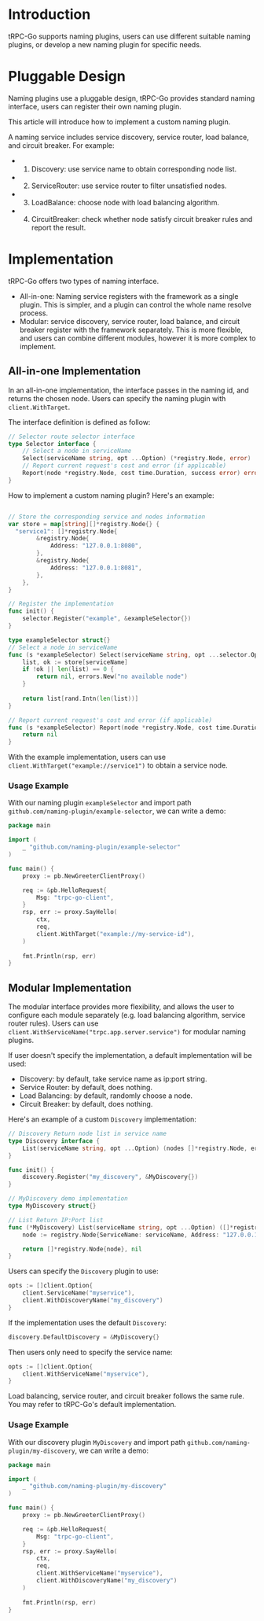 # Introduction
tRPC-Go supports naming plugins, users can use different suitable naming plugins, or develop a new naming plugin for specific needs.

# Pluggable Design
Naming plugins use a pluggable design, tRPC-Go provides standard naming interface, users can register their own naming plugin.

This article will introduce how to implement a custom naming plugin.

A naming service includes service discovery, service router, load balance, and circuit breaker. For example:
- 1. Discovery: use service name to obtain corresponding node list.
- 2. ServiceRouter: use service router to filter unsatisfied nodes.
- 3. LoadBalance: choose node with load balancing algorithm.
- 4. CircuitBreaker: check whether node satisfy circuit breaker rules and report the result.

# Implementation

tRPC-Go offers two types of naming interface.

- All-in-one: Naming service registers with the framework as a single plugin. This is simpler, and a plugin can control the whole name resolve process.
- Modular: service discovery, service router, load balance, and circuit breaker register with the framework separately. This is more flexible, and users can combine different modules, however it is more complex to implement.

## All-in-one Implementation
In an all-in-one implementation, the interface passes in the naming id, and returns the chosen node. Users can specify the naming plugin with `client.WithTarget`.

The interface definition is defined as follow:
```go
// Selector route selector interface
type Selector interface {
	// Select a node in serviceName
	Select(serviceName string, opt ...Option) (*registry.Node, error)
	// Report current request's cost and error (if applicable)
	Report(node *registry.Node, cost time.Duration, success error) error
}
```

How to implement a custom naming plugin? Here's an example:

```go

// Store the corresponding service and nodes information
var store = map[string][]*registry.Node{} {
  "service1": []*registry.Node{
    	&registry.Node{
            Address: "127.0.0.1:8080",
        }, 
        &registry.Node{
            Address: "127.0.0.1:8081",
        },
    },
}

// Register the implementation
func init() {
	selector.Register("example", &exampleSelector{})
} 

type exampleSelector struct{} 
// Select a node in serviceName
func (s *exampleSelector) Select(serviceName string, opt ...selector.Option) (*registry.Node, error) {
   	list, ok := store[serviceName]
    if !ok || len(list) == 0 {
    	return nil, errors.New("no available node")
    }
    
    return list[rand.Intn(len(list))]
}

// Report current request's cost and error (if applicable)
func (s *exampleSelector) Report(node *registry.Node, cost time.Duration, success error) error {
    return nil
}
```

With the example implementation, users can use `client.WithTarget("example://service1")` to obtain a service node.

### Usage Example
With our naming plugin `exampleSelector` and import path `github.com/naming-plugin/example-selector`, we can write a demo:

```go
package main

import (
	_ "github.com/naming-plugin/example-selector"
)

func main() {
	proxy := pb.NewGreeterClientProxy()

	req := &pb.HelloRequest{
		Msg: "trpc-go-client",
	}
	rsp, err := proxy.SayHello(
		ctx, 
		req,
		client.WithTarget("example://my-service-id"),
	)
	
	fmt.Println(rsp, err)
}
```

## Modular Implementation
The modular interface provides more flexibility, and allows the user to configure each module separately (e.g. load balancing algorithm, service router rules). Users can use `client.WithServiceName("trpc.app.server.service")` for modular naming plugins.

If user doesn't specify the implementation, a default implementation will be used:

- Discovery: by default, take service name as ip:port string.
- Service Router: by default, does nothing.
- Load Balancing: by default, randomly choose a node.
- Circuit Breaker: by default, does nothing.

Here's an example of a custom `Discovery` implementation:

```go
// Discovery Return node list in service name
type Discovery interface {
    List(serviceName string, opt ...Option) (nodes []*registry.Node, err error)
}
```

```go
func init() {
	discovery.Register("my_discovery", &MyDiscovery{})
}

// MyDiscovery demo implementation
type MyDiscovery struct{}

// List Return IP:Port list
func (*MyDiscovery) List(serviceName string, opt ...Option) ([]*registry.Node, error) {
    node := registry.Node{ServiceName: serviceName, Address: "127.0.0.1:8080"}

    return []*registry.Node{node}, nil
}
```

Users can specify the `Discovery` plugin to use:
```go
opts := []client.Option{
	client.ServiceName("myservice"),
	client.WithDiscoveryName("my_discovery")
}
```

If the implementation uses the default `Discovery`:

```go
discovery.DefaultDiscovery = &MyDiscovery{}
```

Then users only need to specify the service name:
```go
opts := []client.Option{
	client.WithServiceName("myservice"),
}
```

Load balancing, service router, and circuit breaker follows the same rule. You may refer to tRPC-Go's default implementation.

### Usage Example
With our discovery plugin `MyDiscovery` and import path `github.com/naming-plugin/my-discovery`, we can write a demo:

```go
package main

import (
	_ "github.com/naming-plugin/my-discovery"
)

func main() {
	proxy := pb.NewGreeterClientProxy()

	req := &pb.HelloRequest{
		Msg: "trpc-go-client",
	}
	rsp, err := proxy.SayHello(
		ctx, 
		req,
		client.WithServiceName("myservice"),
		client.WithDiscoveryName("my_discovery")
	)
	
	fmt.Println(rsp, err)
}
```


